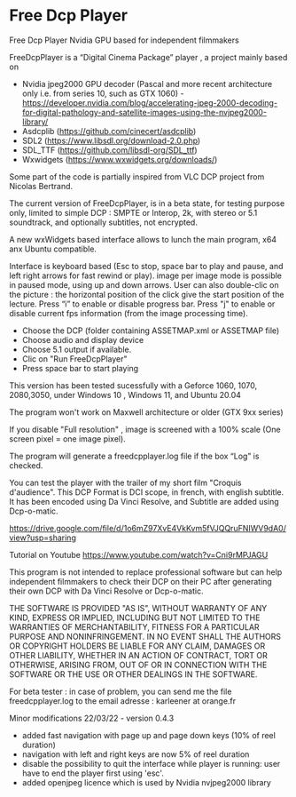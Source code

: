 # Free Dcp Player

Free Dcp Player Nvidia GPU based for independent filmmakers

FreeDcpPlayer is a “Digital Cinema Package”  player ,  a project mainly based on
- Nvidia jpeg2000 GPU decoder (Pascal and more recent architecture only i.e. from series 10, such as GTX 1060) - https://developer.nvidia.com/blog/accelerating-jpeg-2000-decoding-for-digital-pathology-and-satellite-images-using-the-nvjpeg2000-library/
- Asdcplib (https://github.com/cinecert/asdcplib)
- SDL2 (https://www.libsdl.org/download-2.0.php)
- SDL_TTF (https://github.com/libsdl-org/SDL_ttf)
- Wxwidgets (https://www.wxwidgets.org/downloads/)

Some part of the code is partially inspired from VLC DCP project from Nicolas Bertrand.

The current version of FreeDcpPlayer,  is in a beta state, for testing purpose only, limited to simple DCP :
SMPTE or Interop, 2k, with stereo or 5.1 soundtrack, and optionally subtitles, not encrypted.

A new wxWidgets based interface allows to lunch the main program, x64 anx Ubuntu compatible.

Interface is keyboard based (Esc to stop, space bar to play and pause, and left right arrows for fast rewind or play). 
image per image mode is possible in paused mode, using up and down arrows.
User can also double-clic on the picture  : the horizontal position of the click give the start position of the lecture.
Press “i” to enable or disable progress bar.
Press "j" to enable or disable current fps information (from the image processing time).

- Choose the DCP (folder containing ASSETMAP.xml or ASSETMAP file)
- Choose audio and display device
- Choose 5.1 output if available.
- Clic on "Run FreeDcpPlayer"
- Press space bar to start playing

This version has been tested sucessfully with a Geforce 1060, 1070, 2080,3050, under Windows 10 , Windows 11, and Ubuntu 20.04

The program won't work on Maxwell architecture or older (GTX 9xx series)

If you disable "Full resolution" , image is screened with a 100% scale (One screen pixel = one image pixel).

The program will generate a freedcpplayer.log file if the box “Log” is checked.

You can test the player with the trailer of my short film "Croquis d'audience". 
This DCP Format is DCI scope, in french, with english subtitle.
It has been encoded using Da Vinci Resolve, and Subtitle are added using Dcp-o-matic.

https://drive.google.com/file/d/1o6mZ97XvE4VkKvm5fVJQQruFNIWV9dA0/view?usp=sharing

Tutorial on Youtube
https://www.youtube.com/watch?v=Cni9rMPJAGU


This program is not intended to replace professional software but can help independent filmmakers 
to check their DCP on their PC after generating their own DCP with Da Vinci Resolve or Dcp-o-matic.


THE SOFTWARE IS PROVIDED "AS IS", WITHOUT WARRANTY OF ANY KIND, EXPRESS OR IMPLIED, INCLUDING BUT NOT LIMITED TO THE WARRANTIES OF MERCHANTABILITY, FITNESS FOR A PARTICULAR PURPOSE AND NONINFRINGEMENT. IN NO EVENT SHALL THE AUTHORS OR COPYRIGHT HOLDERS BE LIABLE FOR ANY CLAIM, DAMAGES OR OTHER LIABILITY, WHETHER IN AN ACTION OF CONTRACT, TORT OR OTHERWISE, ARISING FROM, OUT OF OR IN CONNECTION WITH THE SOFTWARE OR THE USE OR OTHER DEALINGS IN THE SOFTWARE.

For beta tester : in case of problem, you can send me the file freedcpplayer.log to the email adresse  : karleener at orange.fr

Minor modifications 22/03/22 - version 0.4.3
- added fast navigation with page up and page down keys (10% of reel duration)
- navigation with left and right keys are now 5% of reel duration
- disable the possibility to quit the interface while player is running: user have to end the player first using 'esc'.
- added openjpeg licence which is used by Nvidia nvjpeg2000 library
